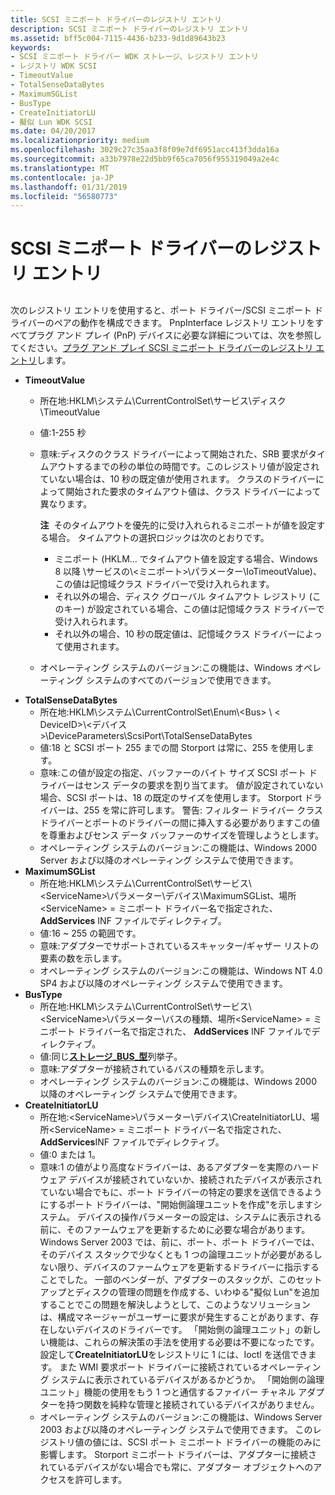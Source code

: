 ```yaml
---
title: SCSI ミニポート ドライバーのレジストリ エントリ
description: SCSI ミニポート ドライバーのレジストリ エントリ
ms.assetid: bff5c004-7115-4436-b233-9d1d89643b23
keywords:
- SCSI ミニポート ドライバー WDK ストレージ、レジストリ エントリ
- レジストリ WDK SCSI
- TimeoutValue
- TotalSenseDataBytes
- MaximumSGList
- BusType
- CreateInitiatorLU
- 擬似 Lun WDK SCSI
ms.date: 04/20/2017
ms.localizationpriority: medium
ms.openlocfilehash: 3029c27c35aa3f8f09e7df6951acc413f3dda16a
ms.sourcegitcommit: a33b7978e22d5bb9f65ca7056f955319049a2e4c
ms.translationtype: MT
ms.contentlocale: ja-JP
ms.lasthandoff: 01/31/2019
ms.locfileid: "56580773"
---
```

# <a name="registry-entries-for-scsi-miniport-drivers"></a>SCSI ミニポート ドライバーのレジストリ エントリ


## <span id="ddk_registry_entries_for_scsi_miniport_drivers_kg"></span><span id="DDK_REGISTRY_ENTRIES_FOR_SCSI_MINIPORT_DRIVERS_KG"></span>


次のレジストリ エントリを使用すると、ポート ドライバー/SCSI ミニポート ドライバーのペアの動作を構成できます。 PnpInterface レジストリ エントリをすべてプラグ アンド プレイ (PnP) デバイスに必要な詳細については、次を参照してください。[プラグ アンド プレイ SCSI ミニポート ドライバーのレジストリ エントリ](registry-entries-for-plug-and-play-scsi-miniport-drivers.md)します。

-   **TimeoutValue**
    -   所在地:HKLM\\システム\\CurrentControlSet\\サービス\\ディスク\\TimeoutValue
    -   値:1-255 秒
    -   意味:ディスクのクラス ドライバーによって開始された、SRB 要求がタイムアウトするまでの秒の単位の時間です。このレジストリ値が設定されていない場合は、10 秒の既定値が使用されます。 クラスのドライバーによって開始された要求のタイムアウト値は、クラス ドライバーによって異なります。

        **注**  そのタイムアウトを優先的に受け入れられるミニポートが値を設定する場合。 タイムアウトの選択ロジックは次のとおりです。
        -   ミニポート (HKLM... でタイムアウト値を設定する場合、Windows 8 以降 \\サービスの\\&lt;ミニポート&gt;\\パラメーター\\IoTimeoutValue)、この値は記憶域クラス ドライバーで受け入れられます。
        -   それ以外の場合、ディスク グローバル タイムアウト レジストリ (このキー) が設定されている場合、この値は記憶域クラス ドライバーで受け入れられます。
        -   それ以外の場合、10 秒の既定値は、記憶域クラス ドライバーによって使用されます。

         

    -   オペレーティング システムのバージョン:この機能は、Windows オペレーティング システムのすべてのバージョンで使用できます。

<!-- -->

-   **TotalSenseDataBytes**
    -   所在地:HKLM\\システム\\CurrentControlSet\\Enum\\&lt;Bus&gt; \\ &lt; DeviceID&gt;\\&lt;デバイス&gt;\\DeviceParameters\\ScsiPort\\TotalSenseDataBytes
    -   値:18 と SCSI ポート 255 までの間 Storport は常に、255 を使用します。
    -   意味:この値が設定の指定、バッファーのバイト サイズ SCSI ポート ドライバーはセンス データの要求を割り当てます。 値が設定されていない場合、SCSI ポートは、18 の既定のサイズを使用します。 Storport ドライバーは、255 を常に許可します。 警告: フィルター ドライバー クラス ドライバーとポートのドライバーの間に挿入する必要がありますこの値を尊重およびセンス データ バッファーのサイズを管理しようとします。
    -   オペレーティング システムのバージョン:この機能は、Windows 2000 Server および以降のオペレーティング システムで使用できます。
-   **MaximumSGList**
    -   所在地:HKLM\\システム\\CurrentControlSet\\サービス\\&lt;ServiceName&gt;\\パラメーター\\デバイス\\MaximumSGList、場所&lt;ServiceName&gt; = ミニポート ドライバー名で指定された、 **AddServices** INF ファイルでディレクティブ。
    -   値:16 ~ 255 の範囲です。
    -   意味:アダプターでサポートされているスキャッター/ギャザー リストの要素の数を示します。
    -   オペレーティング システムのバージョン:この機能は、Windows NT 4.0 SP4 および以降のオペレーティング システムで使用できます。
-   **BusType**
    -   所在地:HKLM\\システム\\CurrentControlSet\\サービス\\&lt;ServiceName&gt;\\パラメーター\\バスの種類、場所&lt;ServiceName&gt; = ミニポート ドライバー名で指定された、 **AddServices** INF ファイルでディレクティブ。
    -   値:同じ[**ストレージ\_BUS\_型**](https://msdn.microsoft.com/library/windows/hardware/ff566356)列挙子。
    -   意味:アダプターが接続されているバスの種類を示します。
    -   オペレーティング システムのバージョン:この機能は、Windows 2000 以降のオペレーティング システムで使用できます。
-   **CreateInitiatorLU**
    -   所在地:&lt;ServiceName&gt;\\パラメーター\\デバイス\\CreateInitiatorLU、場所&lt;ServiceName&gt; = ミニポート ドライバー名で指定された、 **AddServices**INF ファイルでディレクティブ。
    -   値:0 または 1。
    -   意味:1 の値がより高度なドライバーは、あるアダプターを実際のハードウェア デバイスが接続されていないか、接続されたデバイスが表示されていない場合でもに、ポート ドライバーの特定の要求を送信できるようにするポート ドライバーは、"開始側論理ユニットを作成"を示しますシステム。 デバイスの操作パラメーターの設定は、システムに表示される前に、そのファームウェアを更新するために必要な場合があります。 Windows Server 2003 では、前に、ポート、ポート ドライバーでは、そのデバイス スタックで少なくとも 1 つの論理ユニットが必要があるしない限り、デバイスのファームウェアを更新するドライバーに指示することでした。 一部のベンダーが、アダプターのスタックが、このセットアップとディスクの管理の問題を作成する、いわゆる"擬似 Lun"を追加することでこの問題を解決しようとして、このようなソリューションは、構成マネージャーがユーザーに要求が発生することがあります、存在しないデバイスのドライバーです。 「開始側の論理ユニット」の新しい機能は、これらの解決策の手法を使用する必要は不要になったです。 設定して**CreateInitiatorLU**をレジストリに 1 には、Ioctl を送信できます。 また WMI 要求ポート ドライバーに接続されているオペレーティング システムに表示されているデバイスがあるかどうか。 「開始側の論理ユニット」機能の使用をもう 1 つと通信するファイバー チャネル アダプターを持つ関数を純粋な管理と接続されているデバイスがありません。
    -   オペレーティング システムのバージョン:この機能は、Windows Server 2003 および以降のオペレーティング システムで使用できます。 このレジストリ値の値には、SCSI ポート ミニポート ドライバーの機能のみに影響します。 Storport ミニポート ドライバーは、アダプターに接続されているデバイスがない場合でも常に、アダプター オブジェクトへのアクセスを許可します。

 

 




